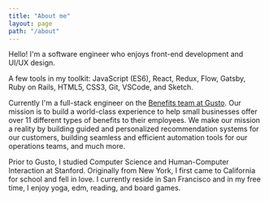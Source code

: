 ```yaml
---
title: "About me"
layout: page
path: "/about"
---
```


Hello! I'm a software engineer who enjoys front-end development and UI/UX design.

A few tools in my toolkit: JavaScript (ES6), React, Redux, Flow, Gatsby, Ruby on Rails, HTML5, CSS3, Git, VSCode, and Sketch.

Currently I'm a full-stack engineer on the <a href="https://gusto.com/product/benefits" target="_blank">Benefits team at Gusto</a>. Our mission is to build a world-class experience to help small businesses offer over 11 different types of benefits to their employees. We make our mission a reality by building guided and personalized recommendation systems for our customers, building seamless and efficient automation tools for our operations teams, and much more.

Prior to Gusto, I studied Computer Science and Human-Computer Interaction at Stanford. Originally from New York, I first came to California for school and fell in love. I currently reside in San Francisco and in my free time, I enjoy yoga, edm, reading, and board games. 